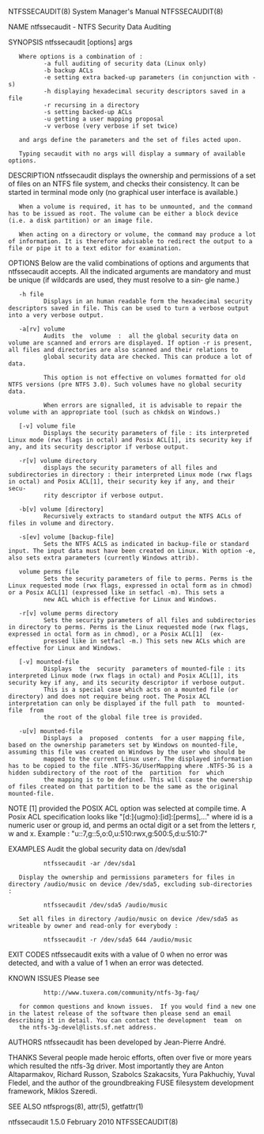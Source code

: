 NTFSSECAUDIT(8)                                                                            System Manager's Manual                                                                            NTFSSECAUDIT(8)

NAME
       ntfssecaudit - NTFS Security Data Auditing

SYNOPSIS
       ntfssecaudit [options] args

       Where options is a combination of :
              -a full auditing of security data (Linux only)
              -b backup ACLs
              -e setting extra backed-up parameters (in conjunction with -s)
              -h displaying hexadecimal security descriptors saved in a file
              -r recursing in a directory
              -s setting backed-up ACLs
              -u getting a user mapping proposal
              -v verbose (very verbose if set twice)

       and args define the parameters and the set of files acted upon.

       Typing secaudit with no args will display a summary of available options.

DESCRIPTION
       ntfssecaudit  displays  the  ownership and permissions of a set of files on an NTFS file system, and checks their consistency. It can be started in terminal mode only (no graphical user interface is
       available.)

       When a volume is required, it has to be unmounted, and the command has to be issued as root. The volume can be either a block device (i.e. a disk partition) or an image file.

       When acting on a directory or volume, the command may produce a lot of information. It is therefore advisable to redirect the output to a file or pipe it to a text editor for examination.

OPTIONS
       Below are the valid combinations of options and arguments that ntfssecaudit accepts. All the indicated arguments are mandatory and must be unique (if wildcards are used, they must resolve to a  sin‐
       gle name.)

       -h file
              Displays in an human readable form the hexadecimal security descriptors saved in file. This can be used to turn a verbose output into a very verbose output.

       -a[rv] volume
              Audits  the  volume  :  all the global security data on volume are scanned and errors are displayed. If option -r is present, all files and directories are also scanned and their relations to
              global security data are checked. This can produce a lot of data.

              This option is not effective on volumes formatted for old NTFS versions (pre NTFS 3.0). Such volumes have no global security data.

              When errors are signalled, it is advisable to repair the volume with an appropriate tool (such as chkdsk on Windows.)

       [-v] volume file
              Displays the security parameters of file : its interpreted Linux mode (rwx flags in octal) and Posix ACL[1], its security key if any, and its security descriptor if verbose output.

       -r[v] volume directory
              displays the security parameters of all files and subdirectories in directory : their interpreted Linux mode (rwx flags in octal) and Posix ACL[1], their security key if any, and their  secu‐
              rity descriptor if verbose output.

       -b[v] volume [directory]
              Recursively extracts to standard output the NTFS ACLs of files in volume and directory.

       -s[ev] volume [backup-file]
              Sets the NTFS ACLS as indicated in backup-file or standard input. The input data must have been created on Linux. With option -e, also sets extra parameters (currently Windows attrib).

       volume perms file
              Sets the security parameters of file to perms. Perms is the Linux requested mode (rwx flags, expressed in octal form as in chmod) or a Posix ACL[1] (expressed like in setfacl -m). This sets a
              new ACL which is effective for Linux and Windows.

       -r[v] volume perms directory
              Sets the security parameters of all files and subdirectories in directory to perms. Perms is the Linux requested mode (rwx flags, expressed in octal form as in chmod), or a Posix ACL[1]  (ex‐
              pressed like in setfacl -m.) This sets new ACLs which are effective for Linux and Windows.

       [-v] mounted-file
              Displays  the  security  parameters of mounted-file : its interpreted Linux mode (rwx flags in octal) and Posix ACL[1], its security key if any, and its security descriptor if verbose output.
              This is a special case which acts on a mounted file (or directory) and does not require being root. The Posix ACL interpretation can only be displayed if the full path  to  mounted-file  from
              the root of the global file tree is provided.

       -u[v] mounted-file
              Displays  a  proposed  contents  for a user mapping file, based on the ownership parameters set by Windows on mounted-file, assuming this file was created on Windows by the user who should be
              mapped to the current Linux user. The displayed information has to be copied to the file .NTFS-3G/UserMapping where .NTFS-3G is a hidden subdirectory of the root of the  partition  for  which
              the mapping is to be defined. This will cause the ownership of files created on that partition to be the same as the original mounted-file.

NOTE
       [1] provided the POSIX ACL option was selected at compile time. A Posix ACL specification looks like "[d:]{ugmo}:[id]:[perms],..." where id is a numeric user or group id, and perms an octal digit or
       a set from the letters r, w and x.
              Example : "u::7,g::5,o:0,u:510:rwx,g:500:5,d:u:510:7"

EXAMPLES
       Audit the global security data on /dev/sda1

              ntfssecaudit -ar /dev/sda1

       Display the ownership and permissions parameters for files in directory /audio/music on device /dev/sda5, excluding sub-directories :

              ntfssecaudit /dev/sda5 /audio/music

       Set all files in directory /audio/music on device /dev/sda5 as writeable by owner and read-only for everybody :

              ntfssecaudit -r /dev/sda5 644 /audio/music

EXIT CODES
       ntfssecaudit exits with a value of 0 when no error was detected, and with a value of 1 when an error was detected.

KNOWN ISSUES
       Please see

              http://www.tuxera.com/community/ntfs-3g-faq/

       for common questions and known issues.  If you would find a new one in the latest release of the software then please send an email describing it in detail. You can contact the development  team  on
       the ntfs-3g-devel@lists.sf.net address.

AUTHORS
       ntfssecaudit has been developed by Jean-Pierre André.

THANKS
       Several  people  made  heroic  efforts,  often  over  five  or  more  years which resulted the ntfs-3g driver. Most importantly they are Anton Altaparmakov, Richard Russon, Szabolcs Szakacsits, Yura
       Pakhuchiy, Yuval Fledel, and the author of the groundbreaking FUSE filesystem development framework, Miklos Szeredi.

SEE ALSO
       ntfsprogs(8), attr(5), getfattr(1)

ntfssecaudit 1.5.0                                                                              February 2010                                                                                 NTFSSECAUDIT(8)
